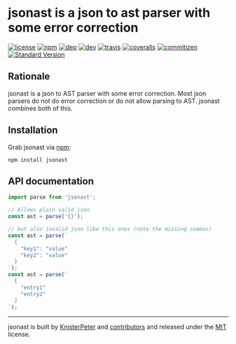 # jsonast is a json to ast parser with some error correction

[![license][license-image]][license-url]
[![npm][npm-image]][npm-url]
[![dep][daviddm-jsonast-image]][daviddm-jsonast-url]
[![dev][daviddm-dev-jsonast-image]][daviddm-dev-jsonast-url]
[![travis][travis-image]][travis-url]
[![coveralls][coveralls-image]][coveralls-url]
[![commitizen][commitizen-image]][commitizen-url]
[![Standard Version](https://img.shields.io/badge/release-standard%20version-brightgreen.svg)](https://github.com/conventional-changelog/standard-version)

## Rationale

jsonast is a json to AST parser with some error correction.
Most json parsers do not do error correction or do not allow parsing to AST. jsonast combines both of this.

## Installation

Grab jsonast via [npm](https://www.npmjs.com/package/jsonast):

```shell
npm install jsonast
```

## API documentation

```javascript
import parse from 'jsonast';

// Allows plain valid json
const ast = parse('{}');

// but also invalid json like this ones (note the missing commas)
const ast = parse(`
  {
    "key1": "value"
    "key2": "value"
  }
`);
const ast = parse(`
  [
    "entry1"
    "entry2"
  ]
`);
```

---
jsonast is built by [KnisterPeter](https://github.com/KnisterPeter) and
[contributors](https://github.com/jsonast/jsonast/graphs/contributors) and released under the
[MIT](./LICENSE) license.

[license-image]: https://img.shields.io/github/license/KnisterPeter/jsonast.svg
[license-url]: https://github.com/KnisterPeter/jsonast

[npm-image]: https://img.shields.io/npm/v/jsonast.svg?maxAge=2592000
[npm-url]: https://www.npmjs.com/package/jsonast

[daviddm-jsonast-image]: https://david-dm.org/KnisterPeter/jsonast/status.svg
[daviddm-jsonast-url]: https://david-dm.org/KnisterPeter/jsonast
[daviddm-dev-jsonast-image]: https://david-dm.org/KnisterPeter/jsonast/dev-status.svg
[daviddm-dev-jsonast-url]: https://david-dm.org/KnisterPeter/jsonast?type=dev

[travis-image]: https://travis-ci.org/KnisterPeter/jsonast.svg?branch=master
[travis-url]: https://travis-ci.org/KnisterPeter/jsonast

[coveralls-image]: https://img.shields.io/coveralls/KnisterPeter/jsonast/master.svg
[coveralls-url]: https://coveralls.io/github/KnisterPeter/jsonast

[commitizen-image]: https://img.shields.io/badge/commitizen-friendly-brightgreen.svg
[commitizen-url]: http://commitizen.github.io/cz-cli/
